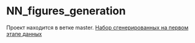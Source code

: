 # NN_figures_generation

Проект находится в ветке master.
[Набор сгенерированных на первом этапе данных](https://drive.google.com/drive/folders/1tVMbivYXtO3TjhztwvUc50CCZNBPsuzs?usp=sharing)
